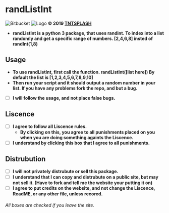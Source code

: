 # randListInt
![Bitbucket](https://bitbucket.org/batman_20082/randlistint/src/master/)
![Logo]([https://i.imgur.com/Y8rgVpe.png](https://i.imgur.com/Y8rgVpe.png))
**© 2019 [TNTSPLASH](www.tntsplash.net)**
- **randListInt is a python 3 package, that uses randint. To index into a list randomly and get a specific range of numbers. [2,4,6,8] insted of randInt(1,8)**
## Usage
- **To use randListInt, first call the function. randListInt([list here]) By default the list is [1,2,3,4,5,6,7,8,9,10]**
- **Then run your script and it should output a random number in your list. If you have any problems fork the repo, and but a bug.**
- [ ] **I will follow the usage, and not place false bugs.**
## Liscence
 - [ ] **I agree to follow all Liscence rules.**
	 - **By clicking on this, you agree to all punishments placed on you when you are doing something againts the Liscence.**
- [ ] **I understand by clicking this box that I agree to all punishments.**
## Distrubution
- [ ] **I will not privately distrubute or sell this package.** 
- [ ] **I understand that I can copy and distrubute on a public site, but may not sell it. (Have to fork and tell me the website your putting it on)**
- [ ] **I agree to put credits on the website, and not change the Liscence, ReadME, or any other file, unless recored.**

###### All boxes are checked if you leave the site.
